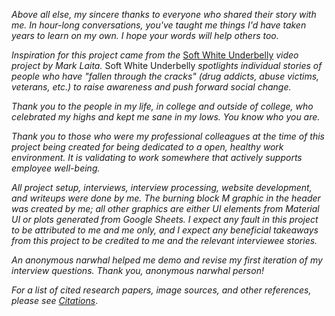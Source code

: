*Above all else, my sincere thanks to everyone who shared their story with me. In hour-long conversations, you've taught me things I'd have taken years to learn on my own. I hope your words will help others too.*

*Inspiration for this project came from the* [Soft White Underbelly](https://www.youtube.com/c/SoftWhiteUnderbelly/featured) *video project by Mark Laita.* Soft White Underbelly *spotlights individual stories of people who have "fallen through the cracks" (drug addicts, abuse victims, veterans, etc.) to raise awareness and push forward social change.*

*Thank you to the people in my life, in college and outside of college, who celebrated my highs and kept me sane in my lows. You know who you are.*

*Thank you to those who were my professional colleagues at the time of this project being created for being dedicated to a open, healthy work environment. It is validating to work somewhere that actively supports employee well-being.*

*All project setup, interviews, interview processing, website development, and writeups were done by me. The burning block M graphic in the header was created by me; all other graphics are either UI elements from Material UI or plots generated from Google Sheets. I expect any fault in this project to be attributed to me and me only, and I expect any beneficial takeaways from this project to be credited to me and the relevant interviewee stories.*

*An anonymous narwhal helped me demo and revise my first iteration of my interview questions. Thank you, anonymous narwhal person!*

*For a list of cited research papers, image sources, and other references, please see [Citations](/methodology_citations)*.